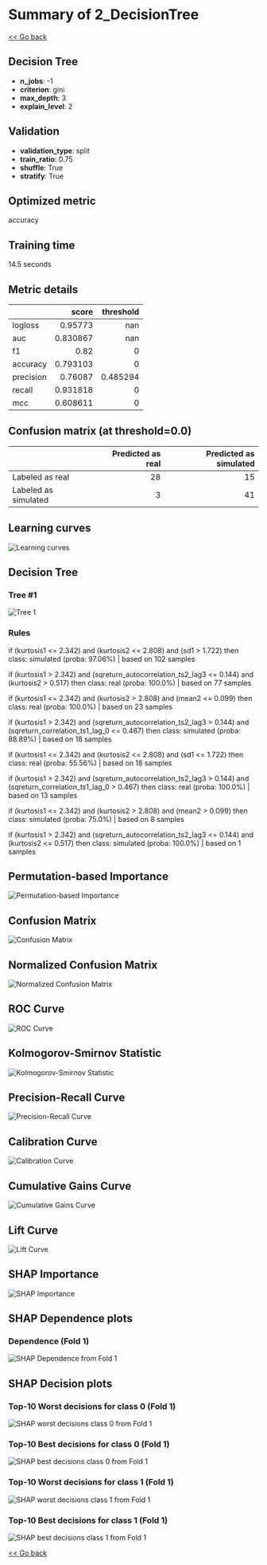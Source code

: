 # Summary of 2_DecisionTree

[<< Go back](../README.md)


## Decision Tree
- **n_jobs**: -1
- **criterion**: gini
- **max_depth**: 3
- **explain_level**: 2

## Validation
 - **validation_type**: split
 - **train_ratio**: 0.75
 - **shuffle**: True
 - **stratify**: True

## Optimized metric
accuracy

## Training time

14.5 seconds

## Metric details
|           |    score |   threshold |
|:----------|---------:|------------:|
| logloss   | 0.95773  |  nan        |
| auc       | 0.830867 |  nan        |
| f1        | 0.82     |    0        |
| accuracy  | 0.793103 |    0        |
| precision | 0.76087  |    0.485294 |
| recall    | 0.931818 |    0        |
| mcc       | 0.608611 |    0        |


## Confusion matrix (at threshold=0.0)
|                      |   Predicted as real |   Predicted as simulated |
|:---------------------|--------------------:|-------------------------:|
| Labeled as real      |                  28 |                       15 |
| Labeled as simulated |                   3 |                       41 |

## Learning curves
![Learning curves](learning_curves.png)

## Decision Tree 

### Tree #1
![Tree 1](learner_fold_0_tree.svg)

### Rules

if (kurtosis1 <= 2.342) and (kurtosis2 <= 2.808) and (sd1 > 1.722) then class: simulated (proba: 97.06%) | based on 102 samples

if (kurtosis1 > 2.342) and (sqreturn_autocorrelation_ts2_lag3 <= 0.144) and (kurtosis2 > 0.517) then class: real (proba: 100.0%) | based on 77 samples

if (kurtosis1 <= 2.342) and (kurtosis2 > 2.808) and (mean2 <= 0.099) then class: real (proba: 100.0%) | based on 23 samples

if (kurtosis1 > 2.342) and (sqreturn_autocorrelation_ts2_lag3 > 0.144) and (sqreturn_correlation_ts1_lag_0 <= 0.467) then class: simulated (proba: 88.89%) | based on 18 samples

if (kurtosis1 <= 2.342) and (kurtosis2 <= 2.808) and (sd1 <= 1.722) then class: real (proba: 55.56%) | based on 18 samples

if (kurtosis1 > 2.342) and (sqreturn_autocorrelation_ts2_lag3 > 0.144) and (sqreturn_correlation_ts1_lag_0 > 0.467) then class: real (proba: 100.0%) | based on 13 samples

if (kurtosis1 <= 2.342) and (kurtosis2 > 2.808) and (mean2 > 0.099) then class: simulated (proba: 75.0%) | based on 8 samples

if (kurtosis1 > 2.342) and (sqreturn_autocorrelation_ts2_lag3 <= 0.144) and (kurtosis2 <= 0.517) then class: simulated (proba: 100.0%) | based on 1 samples





## Permutation-based Importance
![Permutation-based Importance](permutation_importance.png)
## Confusion Matrix

![Confusion Matrix](confusion_matrix.png)


## Normalized Confusion Matrix

![Normalized Confusion Matrix](confusion_matrix_normalized.png)


## ROC Curve

![ROC Curve](roc_curve.png)


## Kolmogorov-Smirnov Statistic

![Kolmogorov-Smirnov Statistic](ks_statistic.png)


## Precision-Recall Curve

![Precision-Recall Curve](precision_recall_curve.png)


## Calibration Curve

![Calibration Curve](calibration_curve_curve.png)


## Cumulative Gains Curve

![Cumulative Gains Curve](cumulative_gains_curve.png)


## Lift Curve

![Lift Curve](lift_curve.png)



## SHAP Importance
![SHAP Importance](shap_importance.png)

## SHAP Dependence plots

### Dependence (Fold 1)
![SHAP Dependence from Fold 1](learner_fold_0_shap_dependence.png)

## SHAP Decision plots

### Top-10 Worst decisions for class 0 (Fold 1)
![SHAP worst decisions class 0 from Fold 1](learner_fold_0_shap_class_0_worst_decisions.png)
### Top-10 Best decisions for class 0 (Fold 1)
![SHAP best decisions class 0 from Fold 1](learner_fold_0_shap_class_0_best_decisions.png)
### Top-10 Worst decisions for class 1 (Fold 1)
![SHAP worst decisions class 1 from Fold 1](learner_fold_0_shap_class_1_worst_decisions.png)
### Top-10 Best decisions for class 1 (Fold 1)
![SHAP best decisions class 1 from Fold 1](learner_fold_0_shap_class_1_best_decisions.png)

[<< Go back](../README.md)
